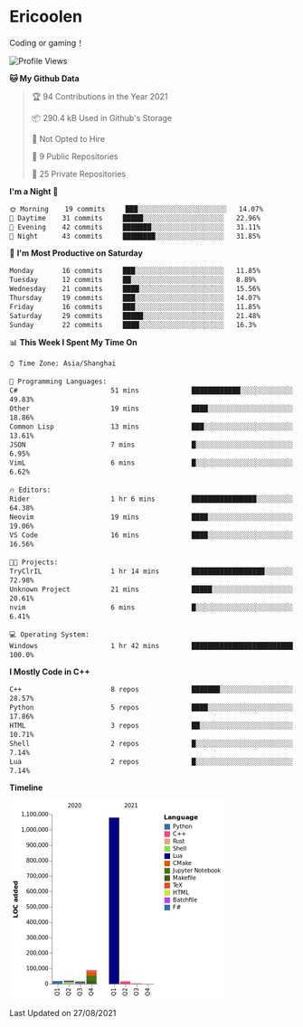 # Ericoolen
Coding or gaming！

<!--START_SECTION:waka-->
![Profile Views](http://img.shields.io/badge/Profile%20Views-0-blue)

**🐱 My Github Data** 

> 🏆 94 Contributions in the Year 2021
 > 
> 📦 290.4 kB Used in Github's Storage 
 > 
> 🚫 Not Opted to Hire
 > 
> 📜 9 Public Repositories 
 > 
> 🔑 25 Private Repositories  
 > 
**I'm a Night 🦉** 

```text
🌞 Morning    19 commits     ███░░░░░░░░░░░░░░░░░░░░░░   14.07% 
🌆 Daytime    31 commits     █████░░░░░░░░░░░░░░░░░░░░   22.96% 
🌃 Evening    42 commits     ███████░░░░░░░░░░░░░░░░░░   31.11% 
🌙 Night      43 commits     ████████░░░░░░░░░░░░░░░░░   31.85%

```
📅 **I'm Most Productive on Saturday** 

```text
Monday       16 commits     ███░░░░░░░░░░░░░░░░░░░░░░   11.85% 
Tuesday      12 commits     ██░░░░░░░░░░░░░░░░░░░░░░░   8.89% 
Wednesday    21 commits     ████░░░░░░░░░░░░░░░░░░░░░   15.56% 
Thursday     19 commits     ███░░░░░░░░░░░░░░░░░░░░░░   14.07% 
Friday       16 commits     ███░░░░░░░░░░░░░░░░░░░░░░   11.85% 
Saturday     29 commits     █████░░░░░░░░░░░░░░░░░░░░   21.48% 
Sunday       22 commits     ████░░░░░░░░░░░░░░░░░░░░░   16.3%

```


📊 **This Week I Spent My Time On** 

```text
⌚︎ Time Zone: Asia/Shanghai

💬 Programming Languages: 
C#                       51 mins             ████████████░░░░░░░░░░░░░   49.83% 
Other                    19 mins             ████░░░░░░░░░░░░░░░░░░░░░   18.86% 
Common Lisp              13 mins             ███░░░░░░░░░░░░░░░░░░░░░░   13.61% 
JSON                     7 mins              █░░░░░░░░░░░░░░░░░░░░░░░░   6.95% 
VimL                     6 mins              █░░░░░░░░░░░░░░░░░░░░░░░░   6.62%

🔥 Editors: 
Rider                    1 hr 6 mins         ████████████████░░░░░░░░░   64.38% 
Neovim                   19 mins             ████░░░░░░░░░░░░░░░░░░░░░   19.06% 
VS Code                  16 mins             ████░░░░░░░░░░░░░░░░░░░░░   16.56%

🐱‍💻 Projects: 
TryClrIL                 1 hr 14 mins        ██████████████████░░░░░░░   72.98% 
Unknown Project          21 mins             █████░░░░░░░░░░░░░░░░░░░░   20.61% 
nvim                     6 mins              █░░░░░░░░░░░░░░░░░░░░░░░░   6.41%

💻 Operating System: 
Windows                  1 hr 42 mins        █████████████████████████   100.0%

```

**I Mostly Code in C++** 

```text
C++                      8 repos             ███████░░░░░░░░░░░░░░░░░░   28.57% 
Python                   5 repos             ████░░░░░░░░░░░░░░░░░░░░░   17.86% 
HTML                     3 repos             ██░░░░░░░░░░░░░░░░░░░░░░░   10.71% 
Shell                    2 repos             █░░░░░░░░░░░░░░░░░░░░░░░░   7.14% 
Lua                      2 repos             █░░░░░░░░░░░░░░░░░░░░░░░░   7.14%

```


**Timeline**

![Chart not found](https://raw.githubusercontent.com/Eric-Song-Nop/Eric-Song-Nop/main/charts/bar_graph.png) 


 Last Updated on 27/08/2021
<!--END_SECTION:waka-->

